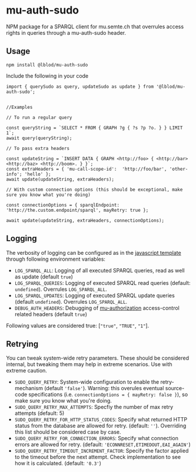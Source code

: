 # mu-auth-sudo
NPM package for a SPARQL client for mu.semte.ch that overrules access rights in queries through a mu-auth-sudo header.

## Usage
```
npm install @lblod/mu-auth-sudo
```

Include the following in your code
```
import { querySudo as query, updateSudo as update } from '@lblod/mu-auth-sudo';


//Examples

// To run a regular query

const queryString = `SELECT * FROM { GRAPH ?g { ?s ?p ?o. } } LIMIT 1`;
await query(queryString);

// To pass extra headers

const updateString = `INSERT DATA { GRAPH <http://foo> { <http://bar> <http://baz> <http://boom>. } }`;
const extraHeaders = { 'mu-call-scope-id':  'http://foo/bar', 'other-info'; 'hello' };
await update(updateString, extraHeaders);

// With custom connection options (this should be exceptional, make sure you know what you're doing)

const connectionOptions = { sparqlEndpoint: 'http://the.custom.endpoint/sparql', mayRetry: true };

await update(updateString, extraHeaders, connectionOptions);
```

## Logging

The verbosity of logging can be configured as in the [javascript template](https://github.com/mu-semtech/mu-javascript-template/blob/6ff43eaf51856783c6946e82344e31a3348ce4a3/README.md#logging) through following environment variables:

- `LOG_SPARQL_ALL`: Logging of all executed SPARQL queries, read as well as update (default `true`)
- `LOG_SPARQL_QUERIES`: Logging of executed SPARQL read queries (default: `undefined`). Overrules `LOG_SPARQL_ALL`.
- `LOG_SPARQL_UPDATES`: Logging of executed SPARQL update queries (default `undefined`). Overrules `LOG_SPARQL_ALL`.
- `DEBUG_AUTH_HEADERS`: Debugging of [mu-authorization](https://github.com/mu-semtech/mu-authorization) access-control related headers (default `true`)

Following values are considered true: [`"true"`, `"TRUE"`, `"1"`].

## Retrying
You can tweak system-wide retry parameters. These should be considered internal, but tweaking them may help in extreme scenarios. Use with extreme caution.

- `SUDO_QUERY_RETRY`: System-wide configuration to enable the retry-mechanism (default `'false'`).
                        Warning: this overules eventual source-code specifications (i.e. `connectionOptions = { mayRetry: false }`), so make sure you know what you're doing.
- `SUDO_QUERY_RETRY_MAX_ATTEMPTS`: Specfiy the number of max retry attempts (default: 5)
- `SUDO_QUERY_RETRY_FOR_HTTP_STATUS_CODES`: Specify what returned HTTP status from the database are allowed for retry. (default: `''`). Overriding this list should be considered case by case.
- `SUDO_QUERY_RETRY_FOR_CONNECTION_ERRORS`: Specify what connection errors are allowed for retry. (default: `'ECONNRESET,ETIMEDOUT,EAI_AGAIN'`)
- `SUDO_QUERY_RETRY_TIMEOUT_INCREMENT_FACTOR`: Specify the factor applied to the timeout before the next attempt. Check implementation to see how it is calculated. (default: `'0.3'`)
